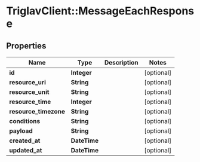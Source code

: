# TriglavClient::MessageEachResponse

## Properties
Name | Type | Description | Notes
------------ | ------------- | ------------- | -------------
**id** | **Integer** |  | [optional] 
**resource_uri** | **String** |  | [optional] 
**resource_unit** | **String** |  | [optional] 
**resource_time** | **Integer** |  | [optional] 
**resource_timezone** | **String** |  | [optional] 
**conditions** | **String** |  | [optional] 
**payload** | **String** |  | [optional] 
**created_at** | **DateTime** |  | [optional] 
**updated_at** | **DateTime** |  | [optional] 


